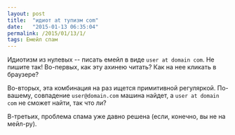 ```yaml
---
layout: post
title:  "идиот at тупизм com"
date:   "2015-01-13 06:35:04"
permalink: /2015/01/13/1/
tags: Емейл спам
---
```


Идиотизм из нулевых -- писать емейл в виде `user at domain com`. Не
пишите так!  Во-первых, как эту ахинею читать? Как на нее кликать в
браузере?

Во-вторых, эта комбинация на раз ищется примитивной
регуляркой. По-вашему, совпадение `user@domain.com` машина найдет, а
`user at domain com` не сможет найти, так что ли?

В-третьих, проблема спама уже давно решена (если, конечно, вы не на
мейл-ру).
